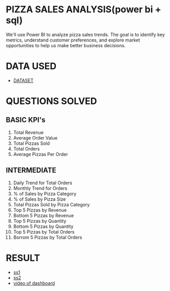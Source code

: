 
# PIZZA SALES ANALYSIS(power bi + sql)
We'll use Power BI to analyze pizza sales trends. The goal is to identify key metrics, understand customer preferences, and explore market opportunities to help us make better business decisions.
# DATA USED
- <a href="https://github.com/vishalmehta01/projects/blob/main/pizza_sales.csv>">DATASET</a>
# QUESTIONS SOLVED
  ## BASIC KPI's
1. Total Revenue
2. Average Order Value
3. Total Pizzas Sold
4. Total Orders
5. Average Pizzas Per Order
  ## INTERMEDIATE
1. Daily Trend for Total Orders
2. Monthly Trend for Orders
3. % of Sales by Pizza Category
4. % of Sales by Pizza Size
5. Total Pizzas Sold by Pizza Category
6. Top 5 Pizzas by Revenue
7. Bottom 5 Pizzas by Revenue
8. Top 5 Pizzas by Quantity
9. Bottom 5 Pizzas by Quantity
10. Top 5 Pizzas by Total Orders
11. Borrom 5 Pizzas by Total Orders
# RESULT
- <a href = "https://github.com/vishalmehta01/projects/blob/main/Screenshot%20(563).png">ss1</a>
- <a href = "https://github.com/vishalmehta01/projects/blob/main/Screenshot%20(564).png">ss2</a>
- <a href = "https://github.com/vishalmehta01/projects/blob/main/powerbi%20dynamic%20dasboard.mp4">video of dashboard</a>


